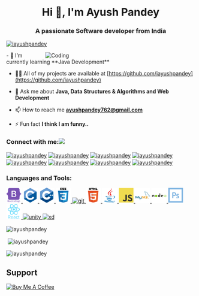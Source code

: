 
<h1 align="center">Hi 👋, I'm Ayush Pandey</h1>
<h3 align="center">A passionate Software developer from India</h3>

<p align="left"> <a href="https://twitter.com/iayushpandey" target="blank"><img src="https://img.shields.io/twitter/follow/iayushpandey?logo=twitter&style=for-the-badge" alt="iayushpandey" /></a> </p>
<img align="right" alt="Coding" width="400" src="https://user-images.githubusercontent.com/60788180/131893851-b24002a3-72be-40cf-a179-7cbdff89b087.gif">
- 🌱 I’m currently learning **Java Development**

- 👨‍💻 All of my projects are available at [https://github.com/iayushpandey](https://github.com/iayushpandey)

- 💬 Ask me about **Java, Data Structures & Algorithms and Web Development**

- 📫 How to reach me **ayushpandey762@gmail.com**

- ⚡ Fun fact **I think I am funny..**

<h3 align="left">Connect with me:<img src='https://raw.githubusercontent.com/ShahriarShafin/ShahriarShafin/main/Assets/handshake.gif' width="100px"></h3>
<p align="left">
<a href="https://twitter.com/iayushpandey" target="blank"><img align="center" src="https://raw.githubusercontent.com/rahuldkjain/github-profile-readme-generator/master/src/images/icons/Social/twitter.svg" alt="iayushpandey" height="30" width="40" /></a>
<a href="https://linkedin.com/in/iayushpandey" target="blank"><img align="center" src="https://raw.githubusercontent.com/rahuldkjain/github-profile-readme-generator/master/src/images/icons/Social/linked-in-alt.svg" alt="iayushpandey" height="30" width="40" /></a>
<a href="https://stackoverflow.com/users/iayushpandey" target="blank"><img align="center" src="https://raw.githubusercontent.com/rahuldkjain/github-profile-readme-generator/master/src/images/icons/Social/stack-overflow.svg" alt="iayushpandey" height="30" width="40" /></a>
<a href="https://instagram.com/iayushpandey" target="blank"><img align="center" src="https://raw.githubusercontent.com/rahuldkjain/github-profile-readme-generator/master/src/images/icons/Social/instagram.svg" alt="iayushpandey" height="30" width="40" /></a>
<a href="https://www.codechef.com/users/iayushpandey" target="blank"><img align="center" src="https://cdn.jsdelivr.net/npm/simple-icons@3.1.0/icons/codechef.svg" alt="iayushpandey" height="30" width="40" /></a>
<a href="https://www.hackerrank.com/iayushpandey" target="blank"><img align="center" src="https://raw.githubusercontent.com/rahuldkjain/github-profile-readme-generator/master/src/images/icons/Social/hackerrank.svg" alt="iayushpandey" height="30" width="40" /></a>
<a href="https://www.leetcode.com/iayushpandey" target="blank"><img align="center" src="https://raw.githubusercontent.com/rahuldkjain/github-profile-readme-generator/master/src/images/icons/Social/leet-code.svg" alt="iayushpandey" height="30" width="40" /></a>
<a href="https://auth.geeksforgeeks.org/user/iayushpandey" target="blank"><img align="center" src="https://raw.githubusercontent.com/rahuldkjain/github-profile-readme-generator/master/src/images/icons/Social/geeks-for-geeks.svg" alt="iayushpandey" height="30" width="40" /></a>
</p>

<h3 align="left">Languages and Tools:</h3>
<p align="left"> <a href="https://getbootstrap.com" target="_blank" rel="noreferrer"> <img src="https://raw.githubusercontent.com/devicons/devicon/master/icons/bootstrap/bootstrap-plain-wordmark.svg" alt="bootstrap" width="40" height="40"/> </a> <a href="https://www.cprogramming.com/" target="_blank" rel="noreferrer"> <img src="https://raw.githubusercontent.com/devicons/devicon/master/icons/c/c-original.svg" alt="c" width="40" height="40"/> </a> <a href="https://www.w3schools.com/cpp/" target="_blank" rel="noreferrer"> <img src="https://raw.githubusercontent.com/devicons/devicon/master/icons/cplusplus/cplusplus-original.svg" alt="cplusplus" width="40" height="40"/> </a> <a href="https://www.w3schools.com/css/" target="_blank" rel="noreferrer"> <img src="https://raw.githubusercontent.com/devicons/devicon/master/icons/css3/css3-original-wordmark.svg" alt="css3" width="40" height="40"/> </a> <a href="https://git-scm.com/" target="_blank" rel="noreferrer"> <img src="https://www.vectorlogo.zone/logos/git-scm/git-scm-icon.svg" alt="git" width="40" height="40"/> </a> <a href="https://www.w3.org/html/" target="_blank" rel="noreferrer"> <img src="https://raw.githubusercontent.com/devicons/devicon/master/icons/html5/html5-original-wordmark.svg" alt="html5" width="40" height="40"/> </a> <a href="https://www.java.com" target="_blank" rel="noreferrer"> <img src="https://raw.githubusercontent.com/devicons/devicon/master/icons/java/java-original.svg" alt="java" width="40" height="40"/> </a> <a href="https://developer.mozilla.org/en-US/docs/Web/JavaScript" target="_blank" rel="noreferrer"> <img src="https://raw.githubusercontent.com/devicons/devicon/master/icons/javascript/javascript-original.svg" alt="javascript" width="40" height="40"/> </a> <a href="https://www.mysql.com/" target="_blank" rel="noreferrer"> <img src="https://raw.githubusercontent.com/devicons/devicon/master/icons/mysql/mysql-original-wordmark.svg" alt="mysql" width="40" height="40"/> </a> <a href="https://nodejs.org" target="_blank" rel="noreferrer"> <img src="https://raw.githubusercontent.com/devicons/devicon/master/icons/nodejs/nodejs-original-wordmark.svg" alt="nodejs" width="40" height="40"/> </a> <a href="https://www.photoshop.com/en" target="_blank" rel="noreferrer"> <img src="https://raw.githubusercontent.com/devicons/devicon/master/icons/photoshop/photoshop-line.svg" alt="photoshop" width="40" height="40"/> </a> <a href="https://reactjs.org/" target="_blank" rel="noreferrer"> <img src="https://raw.githubusercontent.com/devicons/devicon/master/icons/react/react-original-wordmark.svg" alt="react" width="40" height="40"/> </a> <a href="https://unity.com/" target="_blank" rel="noreferrer"> <img src="https://www.vectorlogo.zone/logos/unity3d/unity3d-icon.svg" alt="unity" width="40" height="40"/> </a> <a href="https://www.adobe.com/products/xd.html" target="_blank" rel="noreferrer"> <img src="https://cdn.worldvectorlogo.com/logos/adobe-xd.svg" alt="xd" width="40" height="40"/> </a> </p>

<p><img align="center" src="https://github-readme-stats.vercel.app/api/top-langs?username=iayushpandey&show_icons=true&locale=en&layout=compact" alt="iayushpandey" /></p>

<p>&nbsp;<img align="center" src="https://github-readme-stats.vercel.app/api?username=iayushpandey&show_icons=true&locale=en" alt="iayushpandey" /></p>

<p><img align="center" src="https://github-readme-streak-stats.herokuapp.com/?user=iayushpandey&" alt="iayushpandey" /></p>

## Support
<p><a href="https://www.buymeacoffee.com/iayushpandey" target="_blank"><img src="https://cdn.buymeacoffee.com/buttons/v2/arial-violet.png" alt="Buy Me A Coffee" style="height: 60px !important;width: 217px !important;" ></a></p><br><br>

<br>
